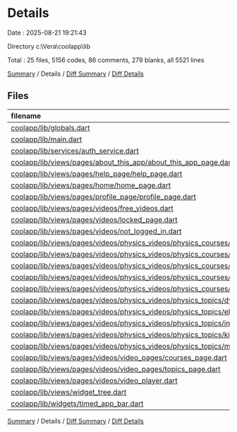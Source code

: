# Details

Date : 2025-08-21 19:21:43

Directory c:\\Vera\\coolapp\\lib

Total : 25 files,  5156 codes, 86 comments, 279 blanks, all 5521 lines

[Summary](results.md) / Details / [Diff Summary](diff.md) / [Diff Details](diff-details.md)

## Files
| filename | language | code | comment | blank | total |
| :--- | :--- | ---: | ---: | ---: | ---: |
| [coolapp/lib/globals.dart](/coolapp/lib/globals.dart) | Dart | 56 | 0 | 3 | 59 |
| [coolapp/lib/main.dart](/coolapp/lib/main.dart) | Dart | 68 | 11 | 8 | 87 |
| [coolapp/lib/services/auth\_service.dart](/coolapp/lib/services/auth_service.dart) | Dart | 278 | 2 | 42 | 322 |
| [coolapp/lib/views/pages/about\_this\_app/about\_this\_app\_page.dart](/coolapp/lib/views/pages/about_this_app/about_this_app_page.dart) | Dart | 9 | 0 | 3 | 12 |
| [coolapp/lib/views/pages/help\_page/help\_page.dart](/coolapp/lib/views/pages/help_page/help_page.dart) | Dart | 9 | 1 | 3 | 13 |
| [coolapp/lib/views/pages/home/home\_page.dart](/coolapp/lib/views/pages/home/home_page.dart) | Dart | 867 | 24 | 32 | 923 |
| [coolapp/lib/views/pages/profile\_page/profile\_page.dart](/coolapp/lib/views/pages/profile_page/profile_page.dart) | Dart | 516 | 3 | 33 | 552 |
| [coolapp/lib/views/pages/videos/free\_videos.dart](/coolapp/lib/views/pages/videos/free_videos.dart) | Dart | 8 | 0 | 3 | 11 |
| [coolapp/lib/views/pages/videos/locked\_page.dart](/coolapp/lib/views/pages/videos/locked_page.dart) | Dart | 64 | 2 | 5 | 71 |
| [coolapp/lib/views/pages/videos/not\_logged\_in.dart](/coolapp/lib/views/pages/videos/not_logged_in.dart) | Dart | 76 | 3 | 5 | 84 |
| [coolapp/lib/views/pages/videos/physics\_videos/physics\_courses/ap\_physics\_1.dart](/coolapp/lib/views/pages/videos/physics_videos/physics_courses/ap_physics_1.dart) | Dart | 226 | 2 | 6 | 234 |
| [coolapp/lib/views/pages/videos/physics\_videos/physics\_courses/ap\_physics\_2.dart](/coolapp/lib/views/pages/videos/physics_videos/physics_courses/ap_physics_2.dart) | Dart | 217 | 2 | 7 | 226 |
| [coolapp/lib/views/pages/videos/physics\_videos/physics\_courses/grade\_11\_physics.dart](/coolapp/lib/views/pages/videos/physics_videos/physics_courses/grade_11_physics.dart) | Dart | 214 | 2 | 7 | 223 |
| [coolapp/lib/views/pages/videos/physics\_videos/physics\_courses/grade\_12\_physics.dart](/coolapp/lib/views/pages/videos/physics_videos/physics_courses/grade_12_physics.dart) | Dart | 210 | 2 | 7 | 219 |
| [coolapp/lib/views/pages/videos/physics\_videos/physics\_courses/ib\_physics\_hl.dart](/coolapp/lib/views/pages/videos/physics_videos/physics_courses/ib_physics_hl.dart) | Dart | 224 | 2 | 7 | 233 |
| [coolapp/lib/views/pages/videos/physics\_videos/physics\_topics/dynamics.dart](/coolapp/lib/views/pages/videos/physics_videos/physics_topics/dynamics.dart) | Dart | 213 | 1 | 9 | 223 |
| [coolapp/lib/views/pages/videos/physics\_videos/physics\_topics/electricity\_and\_magnetism.dart](/coolapp/lib/views/pages/videos/physics_videos/physics_topics/electricity_and_magnetism.dart) | Dart | 212 | 2 | 9 | 223 |
| [coolapp/lib/views/pages/videos/physics\_videos/physics\_topics/intro\_to\_physics.dart](/coolapp/lib/views/pages/videos/physics_videos/physics_topics/intro_to_physics.dart) | Dart | 183 | 2 | 7 | 192 |
| [coolapp/lib/views/pages/videos/physics\_videos/physics\_topics/kinematics.dart](/coolapp/lib/views/pages/videos/physics_videos/physics_topics/kinematics.dart) | Dart | 206 | 2 | 7 | 215 |
| [coolapp/lib/views/pages/videos/physics\_videos/physics\_topics/momentum\_and\_collisions.dart](/coolapp/lib/views/pages/videos/physics_videos/physics_topics/momentum_and_collisions.dart) | Dart | 207 | 2 | 7 | 216 |
| [coolapp/lib/views/pages/videos/video\_pages/courses\_page.dart](/coolapp/lib/views/pages/videos/video_pages/courses_page.dart) | Dart | 344 | 1 | 14 | 359 |
| [coolapp/lib/views/pages/videos/video\_pages/topics\_page.dart](/coolapp/lib/views/pages/videos/video_pages/topics_page.dart) | Dart | 344 | 1 | 15 | 360 |
| [coolapp/lib/views/pages/videos/video\_player.dart](/coolapp/lib/views/pages/videos/video_player.dart) | Dart | 226 | 12 | 22 | 260 |
| [coolapp/lib/views/widget\_tree.dart](/coolapp/lib/views/widget_tree.dart) | Dart | 131 | 7 | 10 | 148 |
| [coolapp/lib/widgets/timed\_app\_bar.dart](/coolapp/lib/widgets/timed_app_bar.dart) | Dart | 48 | 0 | 8 | 56 |

[Summary](results.md) / Details / [Diff Summary](diff.md) / [Diff Details](diff-details.md)